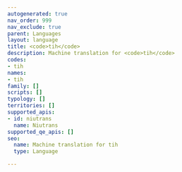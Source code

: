 ```yaml
---
autogenerated: true
nav_order: 999
nav_exclude: true
parent: Languages
layout: language
title: <code>tih</code>
description: Machine translation for <code>tih</code>
codes:
- tih
names:
- tih
family: []
scripts: []
typology: []
territories: []
supported_apis:
- id: niutrans
  name: Niutrans
supported_qe_apis: []
seo:
  name: Machine translation for tih
  type: Language

---
```


